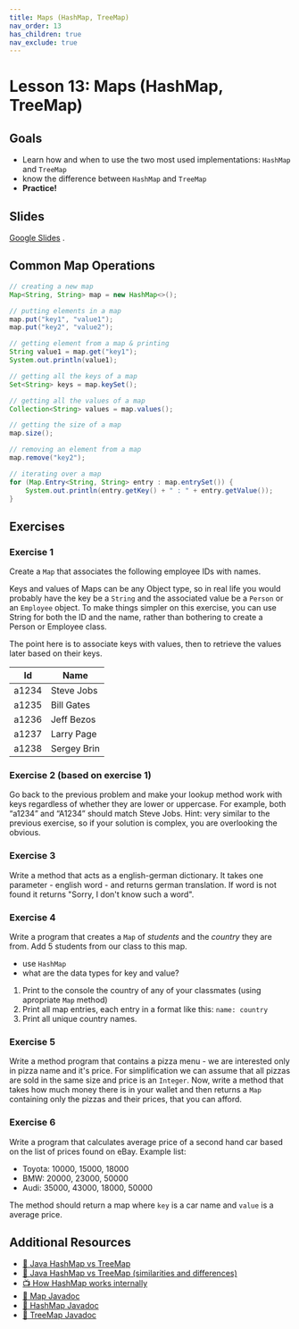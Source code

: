 ```yaml
---
title: Maps (HashMap, TreeMap)
nav_order: 13
has_children: true
nav_exclude: true
---
```


# Lesson 13: Maps (HashMap, TreeMap)

## Goals

- Learn how and when to use the two most used implementations: `HashMap` and `TreeMap`
- know the difference between `HashMap` and `TreeMap`
- **Practice!**

## Slides

[Google Slides](https://docs.google.com/presentation/d/e/2PACX-1vStTwKJBl_FwEWMe1jBoCbFqbu7tLILPk4O8Ch5s_BrbqRTRUTCU_5fpbQem331aL0gZ3Z8Q7qZ9WJl/embed) .

## Common Map Operations

```java
// creating a new map
Map<String, String> map = new HashMap<>();

// putting elements in a map
map.put("key1", "value1");
map.put("key2", "value2");

// getting element from a map & printing
String value1 = map.get("key1");
System.out.println(value1);

// getting all the keys of a map
Set<String> keys = map.keySet();

// getting all the values of a map
Collection<String> values = map.values();

// getting the size of a map
map.size();

// removing an element from a map
map.remove("key2");

// iterating over a map
for (Map.Entry<String, String> entry : map.entrySet()) {
    System.out.println(entry.getKey() + " : " + entry.getValue());
}
```

## Exercises

### Exercise 1

Create a `Map` that associates the following employee IDs with names. 

Keys and values of Maps can be any Object type, so in real life you would probably have the key be a `String` and the associated value be a `Person` or an `Employee` object. To make things simpler on this exercise, you can use String for both the ID and the name, rather than bothering to create a Person or Employee class. 

The point here is to associate keys with values, then to retrieve the values later based on their keys.

| Id | Name |
|----|------|
| a1234 | Steve Jobs |
| a1235 | Bill Gates |
| a1236 | Jeff Bezos |
| a1237 | Larry Page |
| a1238 | Sergey Brin |


### Exercise 2 (based on exercise 1)

Go back to the previous problem and make your lookup method work with keys regardless of whether they are lower or uppercase. For example, both “a1234” and “A1234” should match Steve Jobs. Hint: very similar to the previous exercise, so if your solution is complex, you are overlooking the obvious.


### Exercise 3

Write a method that acts as a english-german dictionary. It takes one parameter - english word - and returns german translation. 
If word is not found it returns "Sorry, I don't know such a word".

### Exercise 4

<ResponsiveImage src="/people-map.jpg"></ResponsiveImage>

Write a program that creates a `Map` of *students* and the *country* they are from. Add 5 students from our class to this map.

- use `HashMap`
- what are the data types for key and value?

1. Print to the console the country of any of your classmates (using apropriate `Map` method)
2. Print all map entries, each entry in a format like this: `name: country`
3. Print all unique country names.

### Exercise 5

Write a method program that contains a pizza menu - we are interested only in pizza name and it's price. 
For simplification we can assume that all pizzas are sold in the same size and price is an `Integer`. 
Now, write a method that takes how much money there is in your wallet and then returns a `Map` containing only the pizzas and their prices, that you can afford.

### Exercise 6

Write a program that calculates average price of a second hand car based on the list of prices found on eBay. Example list:

- Toyota: 10000, 15000, 18000
- BMW: 20000, 23000, 50000
- Audi: 35000, 43000, 18000, 50000

The method should return a map where `key` is a car name and `value` is a average price.


## Additional Resources

 - [📖 Java HashMap vs TreeMap](https://www.baeldung.com/java-treemap-vs-hashmap)
 - [📖 Java HashMap vs TreeMap (similarities and differences)](https://stackabuse.com/hashmap-and-treemap-in-java-differences-and-similarities)
 - [📺 How HashMap works internally](https://www.youtube.com/watch?v=CojCE-ojdGY)
 - [📄 Map Javadoc](https://docs.oracle.com/javase/8/docs/api/java/util/Map.html)
 - [📄 HashMap Javadoc](https://docs.oracle.com/javase/8/docs/api/java/util/HashMap.html)
 - [📄 TreeMap Javadoc](https://docs.oracle.com/javase/8/docs/api/java/util/TreeMap.html)
 